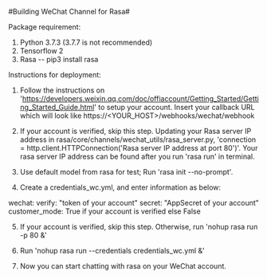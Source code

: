 #Building WeChat Channel for Rasa#


Package requirement:
1. Python 3.7.3 (3.7.7 is not recommended)
2. Tensorflow 2
4. Rasa -- pip3 install rasa


Instructions for deployment: 

1. Follow the instructions on 'https://developers.weixin.qq.com/doc/offiaccount/Getting_Started/Getting_Started_Guide.html' to setup your account. Insert your callback URL which will look like https://<YOUR_HOST>/webhooks/wechat/webhook

2. If your account is verified, skip this step. Updating your Rasa server IP address in rasa/core/channels/wechat_utils/rasa_server.py, 'connection = http.client.HTTPConnection('Rasa server IP address at port 80')'. Your rasa server IP address can be found after you run 'rasa run' in terminal.

3. Use default model from rasa for test; Run 'rasa init --no-prompt'.

4. Create a credentials_wc.yml, and enter information as below:

wechat:
  verify: "token of your account"
  secret: "AppSecret of your account"
  customer_mode: True if your account is verified else False


5. If your account is verified, skip this step. Otherwise, run 'nohup rasa run -p 80 &'

6. Run 'nohup rasa run --credentials credentials_wc.yml &'

5. Now you can start chatting with rasa on your WeChat account.
